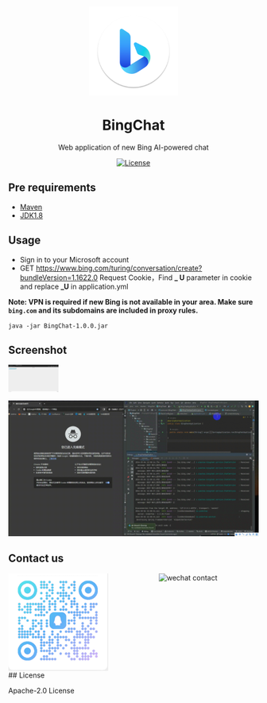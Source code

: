 <p align="center">
  <img width="180" src="./icon.png" alt="BingChat">
  <h1 align="center">BingChat</h1>
  <p align="center">Web application of new Bing AI-powered chat</p>
</p>

<p align="center">
  <a href="https://opensource.org/licenses/Apache-2.0">
    <img alt="License" src="https://img.shields.io/badge/license-Apache_2.0-green">
  </a>
</p>

## Pre requirements

- [Maven](https://maven.apache.org)
- [JDK1.8](https://jdk.java.net)

## Usage

- Sign in to your Microsoft account
- GET https://www.bing.com/turing/conversation/create?bundleVersion=1.1622.0 Request Cookie，Find **_
  U** parameter in cookie and replace **_U** in application.yml

**Note: VPN is required if new Bing is not available in your area. Make sure `bing.com` and its
subdomains are included in proxy rules.**

```
java -jar BingChat-1.0.0.jar
```

## Screenshot

<img width="101" src="./screenshot.png" alt="screenshot">

![Program Demo](https://github.com/xiaotao-xiaotao/BingChat/blob/main/video.gif)

## Contact us

<div style="display: flex;justify-content: space-between;">
  <img style="margin-right: 20px;" width="201" src="./qq.png" alt="qq contact">
  <img width="201" src="https://vip.gptchatclub.com/attachments/square/wechat.png" alt="wechat contact">
</div>
## License

Apache-2.0 License


